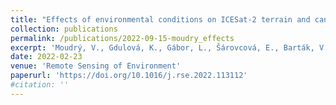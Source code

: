 ```yaml
---
title: "Effects of environmental conditions on ICESat-2 terrain and canopy heights retrievals in Central European mountains"
collection: publications
permalink: /publications/2022-09-15-moudry_effects
excerpt: 'Moudrý, V., Gdulová, K., Gábor, L., Šárovcová, E., Barták, V., Leroy, F., Špatenková, O., Rocchini, D., & Prošek, J.'
date: 2022-02-23
venue: 'Remote Sensing of Environment'
paperurl: 'https://doi.org/10.1016/j.rse.2022.113112'
#citation: ''
---
```



